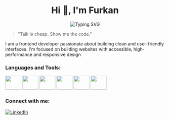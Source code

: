 <h1 align="center">Hi 👋, I'm Furkan</h1>
<p align="center">
  <img src="https://readme-typing-svg.herokuapp.com?font=Fira+Code&duration=3000&pause=1000&color=00F7FF&center=true&width=435&lines=Frontend+Developer;Responsive+Design;User-Friendly+Interfaces" alt="Typing SVG" />
</p>

> "Talk is cheap. Show me the code."

I am a frontend developer passionate about building clean and user-friendly interfaces. I'm focused on building websites with accessible,
high-performance and responsive design

###  Languages and Tools:
<p align="left">
  <img src="https://cdn.jsdelivr.net/gh/devicons/devicon/icons/javascript/javascript-original.svg" height="44" width="50" />
  <img src="https://cdn.jsdelivr.net/gh/devicons/devicon/icons/react/react-original.svg" height="44"  width="50"/>
  <img src="https://cdn.jsdelivr.net/gh/devicons/devicon/icons/html5/html5-original.svg" height="44"  width="50"/>
  <img src="https://cdn.jsdelivr.net/gh/devicons/devicon/icons/css3/css3-original.svg" height="44" width="50"/>
  <img src="https://encrypted-tbn0.gstatic.com/images?q=tbn:ANd9GcTeKPw4CK4jcH7udsFHZdiB3iIOuI3fUCsxUZosXy4Y1yd25NA-dzCBPrSDIhg1BwObl3w&usqp=CAU" height="44" width="50" />
  <img src="https://cdn.jsdelivr.net/gh/devicons/devicon/icons/git/git-original.svg" height="44" width="50" />
</p>




###  Connect with me:
[![LinkedIn](https://img.shields.io/badge/LinkedIn-0A66C2?style=flat&logo=linkedin&logoColor=white)](https://www.linkedin.com/in/furkanalbayrakdev)



